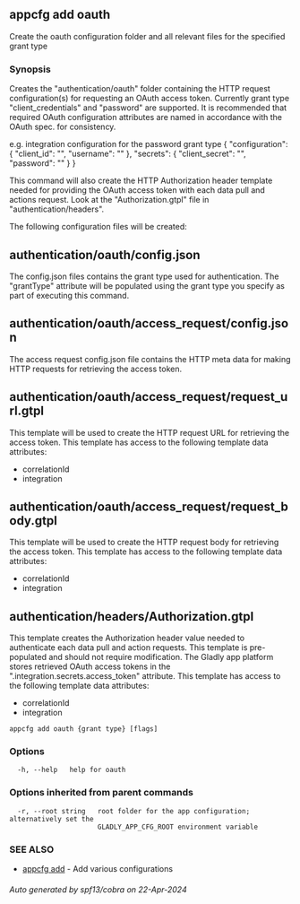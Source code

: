 ## appcfg add oauth

Create the oauth configuration folder and all relevant files for the specified grant type

### Synopsis

Creates the "authentication/oauth" folder containing the HTTP request configuration(s)
for requesting an OAuth access token. Currently grant type "client_credentials" and
"password" are supported. It is recommended that required OAuth configuration attributes
are named in accordance with the OAuth spec. for consistency.

e.g. integration configuration for the password grant type
{
  "configuration": {
    "client_id": "",
    "username": ""
  },
  "secrets": {
    "client_secret": "",
    "password": ""
  }
}

This command will also create the HTTP Authorization header template needed for
providing the OAuth access token with each data pull and actions request. Look
at the "Authorization.gtpl" file in "authentication/headers".

The following configuration files will be created:

authentication/oauth/config.json
--------------------------------
The config.json files contains the grant type used for authentication. The
"grantType" attribute will be populated using the grant type you specify
as part of executing this command.

authentication/oauth/access_request/config.json
-----------------------------------------------
The access request config.json file contains the HTTP meta data for making
HTTP requests for retrieving the access token.

authentication/oauth/access_request/request_url.gtpl
----------------------------------------------------
This template will be used to create the HTTP request URL for retrieving the
access token. This template has access to the following template data attributes:
- correlationId
- integration

authentication/oauth/access_request/request_body.gtpl
-----------------------------------------------------
This template will be used to create the HTTP request body for retrieving
the access token. This template has access to the following template
data attributes:
- correlationId
- integration

authentication/headers/Authorization.gtpl
-----------------------------------------
This template creates the Authorization header value needed to authenticate each
data pull and action requests. This template is pre-populated and should not
require modification. The Gladly app platform stores retrieved OAuth access
tokens in the ".integration.secrets.access_token" attribute. This template has
access to the following template data attributes:
- correlationId
- integration


```
appcfg add oauth {grant type} [flags]
```

### Options

```
  -h, --help   help for oauth
```

### Options inherited from parent commands

```
  -r, --root string   root folder for the app configuration; alternatively set the
                      GLADLY_APP_CFG_ROOT environment variable
```

### SEE ALSO

* [appcfg add](appcfg_add.md)	 - Add various configurations

###### Auto generated by spf13/cobra on 22-Apr-2024
